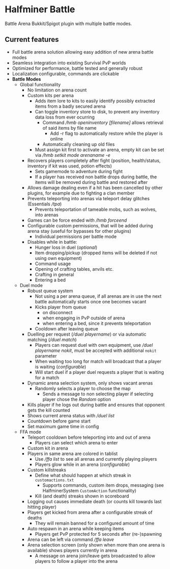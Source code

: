 # Halfminer Battle
Battle Arena Bukkit/Spigot plugin with multiple battle modes.

Current features
-------
- Full battle arena solution allowing easy addition of new arena battle modes
- Seamless integration into existing Survival PvP worlds
- Optimized for performance, battle tested and generally robust
- Localization configurable, commands are clickable
- **Battle Modes**
  - Global functionality
    - No limitation on arena count
    - Custom kits per arena
      - Adds item lore to kits to easily identify possibly extracted items from a badly secured arena
      - Can toggle inventory store to disk, to prevent any inventory data loss from ever ocurring
        - Command */hmb openinventory [filename]* allows retrieval of said items by file name
          - Add -r flag to automatically restore while the player is online
        - Automatically cleaning up old files
      - Must assign kit first to activate an arena, empty kit can be set via */hmb setkit mode arenaname -e*
    - Recovers players completely after fight (position, health/status, inventory if kit was used, potion effects)
      - Sets gamemode to adventure during fight
      - If a player has received non battle drops during battle, the items will be removed during battle and restored after
    - Allows damage dealing even if a hit has been cancelled by other plugins, for example due to fighting a clan member
    - Prevents teleporting into arenas via teleport delay glitches (Essentials */tpa*)
      - Prevents teleportation of tameable mobs, such as wolves, into arenas
    - Games can be force ended with */hmb forceend*
    - Configurable custom permissions, that will be added during arena stay (useful for bypasses for other plugins)
      - Individual permissions per battle mode
    - Disables while in battle:
      - Hunger loss in duel (*optional*)
      - Item dropping/pickup (dropped items will be deleted if not using own equipment)
      - Command usage
      - Opening of crafting tables, anvils etc.
      - Crafting in general
      - Entering a bed
  - Duel mode
    - Robust queue system
      - Not using a per arena queue, if all arenas are in use the next battle automatically starts once one becomes vacant
      - Kicks player from queue
        - on disconnect
        - when engaging in PvP outside of arena
        - when entering a bed, since it prevents teleportation
      - Cooldown after leaving queue
    - Duelling per request (*/duel playername*) or via automatic matching (*/duel match*)
      - Players can request duel with own equipment, use */duel playername nokit*, must be accepted with additional ``nokit`` parameter
      - When waiting too long for match will broadcast that a player is waiting (*configurable*)
      - Will start duel if a player duel requests a player that is waiting for a match
    - Dynamic arena selection system, only shows vacant arenas
      - Randomly selects a player to choose the map
        - Sends a message to non selecting player if selecting player chose the *Random* option
    - Kills player if he logs out during battle and ensures that opponent gets the kill counted
    - Shows current arena status with */duel list*
    - Countdown before game start
    - Set maximum game time in config
  - FFA mode
    - Teleport cooldown before teleporting into and out of arena
      - Players can select which arena to enter
    - Custom kit in arena
    - Players in same arena are colored in tablist
      - Use */ffa list* to see all arenas and currently playing players
      - Players glow while in an arena (*configurable*)
    - Custom killstreaks
      - Define what should happen at which streak in ``customactions.txt``
        - Supports commands, custom item drops, messaging (see HalfminerSystem ``CustomAction`` functionality)
      - Kill (and death) streaks shown in scoreboard
    - Logging out causes immediate death (or counts kill towards last hitting player)
    - Players get kicked from arena after a configurable streak of deaths
      - They will remain banned for a configured amount of time
    - Auto respawn in an arena while keeping items
      - Players get PvP protected for 5 seconds after (re-)spawning
    - Arena can be left via command */ffa leave*
    - Arena selection screen (only shown when more than one arena is available) shows players currently in arena
      - A message on arena join/leave gets broadcasted to allow players to follow a player into the arena
    